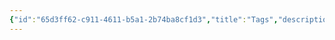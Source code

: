 ```yaml
---
{"id":"65d3ff62-c911-4611-b5a1-2b74ba8cf1d3","title":"Tags","description":"Overview of all tags.","publish":true,"date_created":"Thursday, April 11th 2024, 4:45:15 pm","date_modified":"Thursday, April 11th 2024, 4:45:37 pm","cssclasses":["mado-heading"],"path":"tags/index.md","permalink":"/tags/index/","PassFrontmatter":true}
---
```


